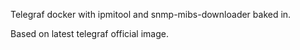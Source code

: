 Telegraf docker with ipmitool and snmp-mibs-downloader baked in.

Based on latest telegraf official image.
